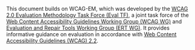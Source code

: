 This document builds on WCAG-EM, which was developed by the [WCAG 2.0 Evaluation Methodology Task Force (Eval TF)](https://www.w3.org/WAI/ER/2011/eval/eval-tf), a joint task force of the [Web Content Accessibility Guidelines Working Group (WCAG WG)](https://www.w3.org/WAI/about/groups/agwg/) and [Evaluation and Repair Tools Working Group (ERT WG)](https://www.w3.org/WAI/ER/). It provides informative guidance on evaluation in accordance with [Web Content Accessibility Guidelines (WCAG) 2.2](https://www.w3.org/WAI/intro/wcag).
